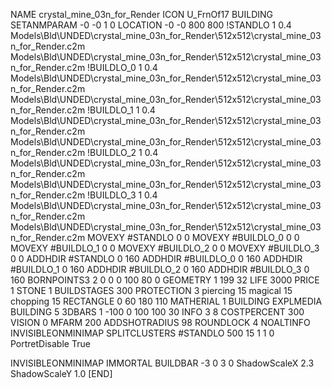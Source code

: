 NAME crystal_mine_03n_for_Render
ICON U_FrnOf17
BUILDING
SETANMPARAM -0 -0 1 0
LOCATION -0 -0 800 800
!STANDLO      1 0.4 Models\Bld\UNDED\crystal_mine_03n_for_Render\512x512\crystal_mine_03n_for_Render.c2m Models\Bld\UNDED\crystal_mine_03n_for_Render\512x512\crystal_mine_03n_for_Render.c2m
!BUILDLO_0    1 0.4 Models\Bld\UNDED\crystal_mine_03n_for_Render\512x512\crystal_mine_03n_for_Render.c2m Models\Bld\UNDED\crystal_mine_03n_for_Render\512x512\crystal_mine_03n_for_Render.c2m
!BUILDLO_1    1 0.4 Models\Bld\UNDED\crystal_mine_03n_for_Render\512x512\crystal_mine_03n_for_Render.c2m Models\Bld\UNDED\crystal_mine_03n_for_Render\512x512\crystal_mine_03n_for_Render.c2m
!BUILDLO_2    1 0.4 Models\Bld\UNDED\crystal_mine_03n_for_Render\512x512\crystal_mine_03n_for_Render.c2m Models\Bld\UNDED\crystal_mine_03n_for_Render\512x512\crystal_mine_03n_for_Render.c2m
!BUILDLO_3    1 0.4 Models\Bld\UNDED\crystal_mine_03n_for_Render\512x512\crystal_mine_03n_for_Render.c2m Models\Bld\UNDED\crystal_mine_03n_for_Render\512x512\crystal_mine_03n_for_Render.c2m
MOVEXY #STANDLO   0 0
MOVEXY #BUILDLO_0 0 0
MOVEXY #BUILDLO_1 0 0
MOVEXY #BUILDLO_2 0 0
MOVEXY #BUILDLO_3 0 0
ADDHDIR #STANDLO 0 160
ADDHDIR #BUILDLO_0 0 160
ADDHDIR #BUILDLO_1 0 160
ADDHDIR #BUILDLO_2 0 160
ADDHDIR #BUILDLO_3 0 160
BORNPOINTS3 2 0 0 0 100 80 0
GEOMETRY 1 199 32
LIFE     3000
PRICE 1 STONE 1
BUILDSTAGES 300
PROTECTION 3 piercing 15 magical 15 chopping 15
RECTANGLE    0 60 180 110
MATHERIAL 1 BUILDING
EXPLMEDIA BUILDING 5
3DBARS 1 -100 0 100 100 30
INFO 3 8
COSTPERCENT 300
VISION 0
MFARM 200
ADDSHOTRADIUS 98
ROUNDLOCK 4
NOALTINFO
INVISIBLEONMINIMAP
SPLITCLUSTERS #STANDLO 500 15 1 1 0
PortretDisable True

INVISIBLEONMINIMAP
IMMORTAL
BUILDBAR -3 0 3 0
ShadowScaleX 2.3
ShadowScaleY 1.0
[END]
